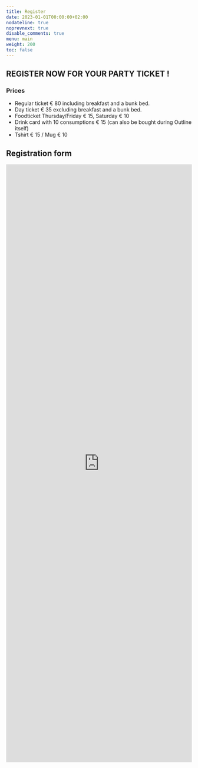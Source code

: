 ```yaml
---
title: Register
date: 2023-01-01T00:00:00+02:00
nodateline: true
noprevnext: true
disable_comments: true
menu: main
weight: 200
toc: false
---
```


## REGISTER NOW FOR YOUR PARTY TICKET !

### Prices

* Regular ticket € 80 including breakfast and a bunk bed.
* Day ticket € 35 excluding breakfast and a bunk bed.
* Foodticket Thursday/Friday € 15, Saturday € 10
* Drink card with 10 consumptions € 15 (can also be bought during Outline itself)
* Tshirt € 15 / Mug € 10

## Registration form

<div class="iframe-container" style="display: flex; justify-content: center;  align-items: center;">
    <iframe  src="https://docs.google.com/forms/d/e/1FAIpQLSfD05xusL6lHLk5gRB5qR8BMkWaX33cB7wLJJxopmmwhJkUAg/viewform?embedded=true" width="640" height="1622" frameborder="0" marginheight="0" marginwidth="0">Laden…</iframe>
</dev>